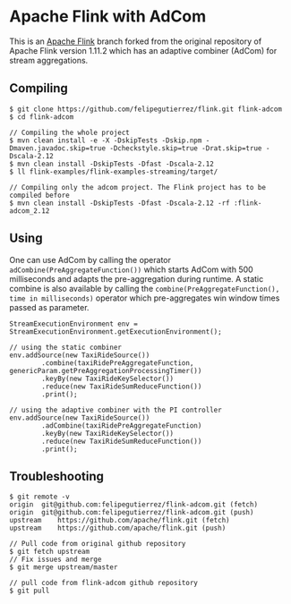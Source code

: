 # Apache Flink with AdCom

This is an [Apache Flink](https://github.com/apache/flink) branch forked from the original repository of Apache Flink version 1.11.2 which has an adaptive combiner (AdCom) for stream aggregations.

## Compiling

```
$ git clone https://github.com/felipegutierrez/flink.git flink-adcom
$ cd flink-adcom

// Compiling the whole project
$ mvn clean install -e -X -DskipTests -Dskip.npm -Dmaven.javadoc.skip=true -Dcheckstyle.skip=true -Drat.skip=true -Dscala-2.12
$ mvn clean install -DskipTests -Dfast -Dscala-2.12
$ ll flink-examples/flink-examples-streaming/target/

// Compiling only the adcom project. The Flink project has to be compiled before
$ mvn clean install -DskipTests -Dfast -Dscala-2.12 -rf :flink-adcom_2.12
```

## Using

One can use AdCom by calling the operator `adCombine(PreAggregateFunction())` which starts AdCom with 500 milliseconds and adapts the pre-aggregation during runtime. A static combine is also available by calling the `combine(PreAggregateFunction(), time in milliseconds)` operator which pre-aggregates win window times passed as parameter.

```
StreamExecutionEnvironment env = StreamExecutionEnvironment.getExecutionEnvironment();

// using the static combiner
env.addSource(new TaxiRideSource())
        .combine(taxiRidePreAggregateFunction, genericParam.getPreAggregationProcessingTimer())
        .keyBy(new TaxiRideKeySelector())
        .reduce(new TaxiRideSumReduceFunction())
        .print();
        
// using the adaptive combiner with the PI controller
env.addSource(new TaxiRideSource())
        .adCombine(taxiRidePreAggregateFunction)
        .keyBy(new TaxiRideKeySelector())
        .reduce(new TaxiRideSumReduceFunction())
        .print();
```

## Troubleshooting
```
$ git remote -v
origin	git@github.com:felipegutierrez/flink-adcom.git (fetch)
origin	git@github.com:felipegutierrez/flink-adcom.git (push)
upstream	https://github.com/apache/flink.git (fetch)
upstream	https://github.com/apache/flink.git (push)

// Pull code from original github repository
$ git fetch upstream
// Fix issues and merge
$ git merge upstream/master

// pull code from flink-adcom github repository
$ git pull
```
